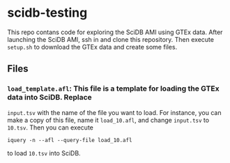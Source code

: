 # scidb-testing

This repo contans code for exploring the SciDB AMI using GTEx data. After
launching the SciDB AMI, ssh in and clone this repository. Then execute
`setup.sh` to download the GTEx data and create some files.

## Files

### `load_template.afl`: This file is a template for loading the GTEx data into SciDB. Replace
`input.tsv` with the name of the file you want to load. For instance, you can make a copy of this
file, name it `load_10.afl`, and change `input.tsv` to `10.tsv`. Then you can execute

	iquery -n --afl --query-file load_10.afl

to load `10.tsv` into SciDB.
